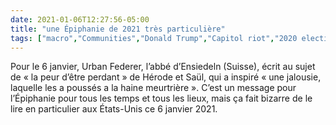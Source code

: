 ```yaml
---
date: 2021-01-06T12:27:56-05:00
title: "une Épiphanie de 2021 très particulière"
tags: ["macro","Communities","Donald Trump","Capitol riot","2020 election","Epiphany","Urban Federer","liturgical calendar"]
---
```

Pour le 6 janvier, Urban Federer, l’abbé d’Ensiedeln (Suisse), écrit au sujet de « la peur d’être perdant » de Hérode et Saül, qui a inspiré « une jalousie, laquelle les a poussés a la haine meurtrière ». C’est un message pour l’Épiphanie pour tous les temps et tous les lieux, mais ça fait bizarre de le lire en particulier aux États-Unis ce 6 janvier 2021.